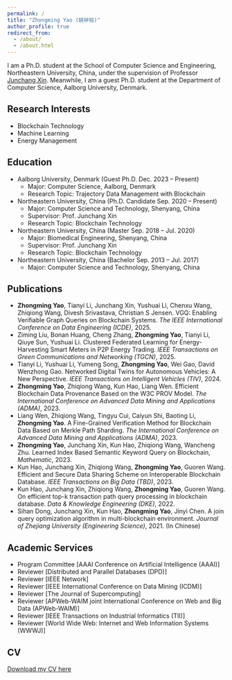 ```yaml
---
permalink: /
title: "Zhongming Yao (姚钟铭)"
author_profile: true
redirect_from: 
  - /about/
  - /about.html
---
```


I am a Ph.D. student at the School of Computer Science and Engineering, Northeastern University, China, under the supervision of Professor [Junchang Xin](http://faculty.neu.edu.cn/xinjunchang/zh_CN/index.htm). Meanwhile, I am a guest Ph.D. student at the Department of Computer Science, Aalborg University, Denmark.

<!--, hosted by Associate Professor [Tianyi Li](http://tianyili.site/).-->

Research Interests
------
- Blockchain Technology
- Machine Learning
- Energy Management


Education
------
- Aalborg University, Denmark (Guest Ph.D. Dec. 2023 – Present)
  - Major: Computer Science, Aalborg, Denmark
  <!--- Host Supervisor: Associate Professor Tianyi Li-->
  - Research Topic: Trajectory Data Management with Blockchain
- Northeastern University, China (Ph.D. Candidate Sep. 2020 – Present)
  - Major: Computer Science and Technology, Shenyang, China
  - Supervisor: Prof. Junchang Xin
  - Research Topic: Blockchain Technology
- Northeastern University, China (Master Sep. 2018 – Jul. 2020)
  - Major: Biomedical Engineering, Shenyang, China
  - Supervisor: Prof. Junchang Xin
  - Research Topic: Blockchain Technology
- Northeastern University, China (Bachelor Sep. 2013 – Jul. 2017)
  - Major: Computer Science and Technology, Shenyang, China

Publications
------
- **Zhongming Yao**, Tianyi Li, Junchang Xin, Yushuai Li, Chenxu Wang, Zhiqiong Wang, Divesh Srivastava, Christian S Jensen. VGQ: Enabling Verifiable Graph Queries on Blockchain Systems. _The IEEE International Conference on Data Engineering (ICDE)_, 2025.
- Ziming Liu, Bonan Huang, Cheng Zhang, **Zhongming Yao**, Tianyi Li, Qiuye Sun, Yushuai Li. Clustered Federated Learning for Energy-Harvesting Smart Meters in P2P Energy Trading. _IEEE Transactions on Green Communications and Networking (TGCN)_, 2025.
- Tianyi Li, Yushuai Li, Yumeng Song, **Zhongming Yao**, Wei Gao, David Wenzhong Gao. Networked Digital Twins for Autonomous Vehicles: A New Perspective. _IEEE Transactions on Intelligent Vehicles (TIV)_, 2024.
- **Zhongming Yao**, Zhiqiong Wang, Kun Hao, Liang Wen. Efficient Blockchain Data Provenance Based on the W3C PROV Model. _The International Conference on Advanced Data Mining and Applications (ADMA)_, 2023.
- Liang Wen, Zhiqiong Wang, Tingyu Cui, Caiyun Shi, Baoting Li, **Zhongming Yao**. A Fine-Grained Verification Method for Blockchain Data Based on Merkle Path Sharding. _The International Conference on Advanced Data Mining and Applications (ADMA)_, 2023.
- **Zhongming Yao**, Junchang Xin, Kun Hao, Zhiqiong Wang, Wancheng Zhu. Learned Index Based Semantic Keyword Query on Blockchain, _Mathematic_, 2023.
- Kun Hao, Junchang Xin, Zhiqiong Wang, **Zhongming Yao**, Guoren Wang. Efficient and Secure Data Sharing Scheme on Interoperable Blockchain Database. _IEEE Transactions on Big Data (TBD)_, 2023.
- Kun Hao, Junchang Xin, Zhiqiong Wang, **Zhongming Yao**, Guoren Wang. On efficient top-k transaction path query processing in blockchain database. _Data & Knowledge Engineering (DKE)_, 2022.
- Sihan Dong, Junchang Xin, Kun Hao, **Zhongming Yao**, Jinyi Chen. A join query optimization algorithm in multi-blockchain environment. _Journal of Zhejiang University (Engineering Science)_, 2021. (In Chinese)

Academic Services
------
- Program Committee \[AAAI Conference on Artificial Intelligence (AAAI)\]
- Reviewer \[Distributed and Parallel Databases (DPD)\]
- Reviewer \[IEEE Network\]
- Reviewer \[IEEE International Conference on Data Mining (ICDM)\]
- Reviewer \[The Journal of Supercomputing\]
- Reviewer \[APWeb-WAIM joint International Conference on Web and Big Data (APWeb-WAIM)\]
- Reviewer \[IEEE Transactions on Industrial Informatics (TII)\]
- Reviewer \[World Wide Web: Internet and Web Information Systems (WWWJ)\]

CV
------
[Download my CV here](/CV_zyao.pdf)

